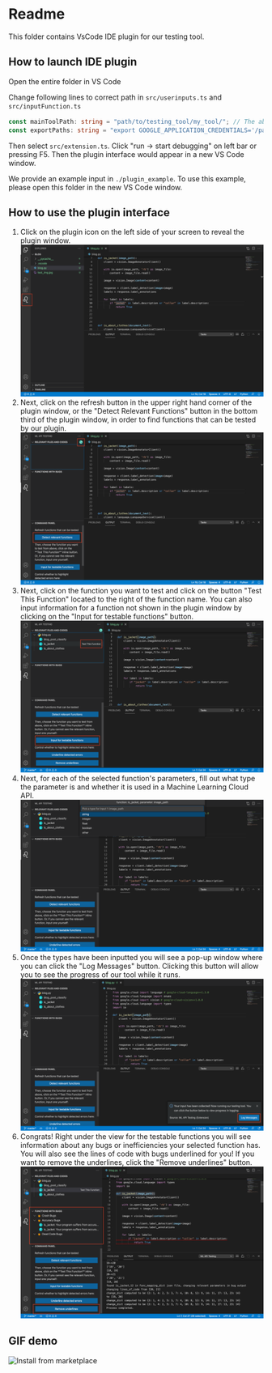 # Readme

This folder contains VsCode IDE plugin for our testing tool.

## How to launch IDE plugin
Open the entire folder in VS Code

Change following lines to correct path in `src/userinputs.ts` and `src/inputFunction.ts`
```ts
const mainToolPath: string = "path/to/testing_tool/my_tool/"; // The absolution location of ../testing_tool/my_tool/
const exportPaths: string = "export GOOGLE_APPLICATION_CREDENTIALS='/path/to/your/google/credential.json'; export PYTHONPATH=/usr/local/share/pyshared/;"; // Google credential & CVC4, please check ../INSTALL.md for details
```

Then select `src/extension.ts`. Click "run → start debugging" on left bar or pressing F5. Then the plugin interface would appear in a new VS Code window. 

We provide an example input in `./plugin_example`. To use this example, please open this folder in the new VS Code window.


## How to use the plugin interface
1. Click on the plugin icon on the left side of your screen to reveal the plugin window.
![Install from marketplace](demo/demo1.jpeg)
2. Next, click on the refresh button in the upper right hand corner of the plugin window, or the "Detect Relevant Functions" button in the bottom third of the plugin window, in order to find functions that can be tested by our plugin.
![Install from marketplace](demo/demo2.jpeg)
3. Next, click on the function you want to test and click on the button "Test This Function" located to the right of the function name. You can also input information for a function not shown in the plugin window by clicking on the "Input for testable functions" button.
![Install from marketplace](demo/demo3.jpeg)
4. Next, for each of the selected function's parameters, fill out what type the parameter is and whether it is used in a Machine Learning Cloud API.
![Install from marketplace](demo/demo4.jpeg)
5. Once the types have been inputted you will see a pop-up window where you can click the "Log Messages" button. Clicking this button will allow you to see the progress of our tool while it runs.
![Install from marketplace](demo/demo5.jpeg)
6. Congrats! Right under the view for the testable functions you will see information about any bugs or inefficiencies your selected function has. You will also see the lines of code with bugs underlined for you! If you want to remove the underlines, click the "Remove underlines" button.
![Install from marketplace](demo/demo6.jpeg)

## GIF demo
![Install from marketplace](demo/demo-video.gif)
